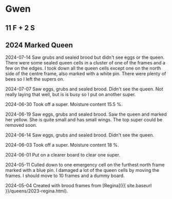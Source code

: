 # Gwen

## 11 F + 2 S

## 2024 Marked Queen

2024-07-14 Saw grubs and sealed brood but didn't see eggs or the queen.  There were some sealed queen cells in a cluster of one of the frames and a few on the edges.  I took down all the queen cells except one on the north side of the centre frame, also marked with a white pin.  There were plenty of bees so I left the supers on.

2024-07-07 Saw eggs, grubs and sealed brood.  Didn't see the queen.  Not really laying that well, but is is busy so I put on another super.

2024-06-30 Took off a super.  Moisture content 15.5 %.

2024-06-19 Saw eggs, grubs and sealed brood.  Saw the queen and marked her yellow.  She is quite small and has small wings.  The top super could be removed soon.

2024-06-14 Saw eggs, grubs and sealed brood.  Didn't see the queen.

2024-06-03 Took off a super.  Moisture content 18 %.

2024-06-01 Put on a clearer board to clear one super.

2024-05-11 Culled down to one emergency cell on the furthest north frame marked with a blue pin.  I damaged a lot of the queen cells by moving the frames.  I should move to 10 frames and a dummy board.

2024-05-04 Created with brood frames from [Regina]({{ site.baseurl }}/queens/2023-regina.html).
